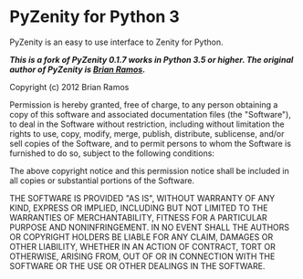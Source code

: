 # PyZenity for Python 3
PyZenity is an easy to use interface to Zenity for Python. 

**_This is a fork of PyZenity 0.1.7 works in Python 3.5 or higher. The original author of PyZenity is [Brian Ramos](http://brianramos.com/?page_id=38)._**

Copyright (c) 2012 Brian Ramos

Permission is hereby granted, free of charge, to any person obtaining a copy of this software and associated documentation files (the "Software"), to deal in the Software without restriction, including without limitation the rights to use, copy, modify, merge, publish, distribute, sublicense, and/or sell copies of the Software, and to permit persons to whom the Software is furnished to do so, subject to the following conditions:

The above copyright notice and this permission notice shall be included in all copies or substantial portions of the Software.

THE SOFTWARE IS PROVIDED "AS IS", WITHOUT WARRANTY OF ANY KIND, EXPRESS OR IMPLIED, INCLUDING BUT NOT LIMITED TO THE WARRANTIES OF MERCHANTABILITY, FITNESS FOR A PARTICULAR PURPOSE AND NONINFRINGEMENT. IN NO EVENT SHALL THE AUTHORS OR COPYRIGHT HOLDERS BE LIABLE FOR ANY CLAIM, DAMAGES OR OTHER LIABILITY, WHETHER IN AN ACTION OF CONTRACT, TORT OR OTHERWISE, ARISING FROM, OUT OF OR IN CONNECTION WITH THE SOFTWARE OR THE USE OR OTHER DEALINGS IN THE SOFTWARE.
